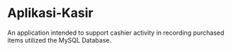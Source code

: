 # Aplikasi-Kasir
An application intended to support cashier activity in recording purchased items utilized the MySQL Database.
